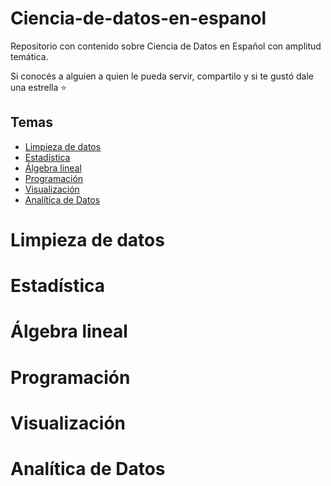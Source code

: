 # Ciencia-de-datos-en-espanol 
Repositorio con contenido sobre Ciencia de Datos en Español con amplitud temática.

Si conocés a alguien a quien le pueda servir, compartilo y si te gustó dale una estrella :star:


## Temas
- [Limpieza de datos](#Limpieza-de-datos)
- [Estadística](#Estadistica)
- [Álgebra lineal](#Álgebra-lineal)
- [Programación](#Programacion)
- [Visualización](#Visualización)
- [Analítica de Datos](#Analítica-de-Datos)


# Limpieza de datos

# Estadística

# Álgebra lineal

# Programación

# Visualización

# Analítica de Datos
